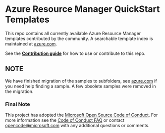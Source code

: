 # Azure Resource Manager QuickStart Templates

This repo contains all currently available Azure Resource Manager templates contributed by the community. A searchable template index is maintained at [azure.com](https://azure.microsoft.com/documentation/templates).

See the [**Contribution guide**](/1-CONTRIBUTION-GUIDE/README.md#contribution-guide) for how to use or contribute to this repo.

## NOTE

We have finished migration of the samples to subfolders, see [azure.com](https://azure.microsoft.com/documentation/templates) if you need help finding a sample.  A few obsolete samples were removed in the migration.

### Final Note

This project has adopted the [Microsoft Open Source Code of Conduct](https://opensource.microsoft.com/codeofconduct/). For more information see the [Code of Conduct FAQ](https://opensource.microsoft.com/codeofconduct/faq/) or contact [opencode@microsoft.com](mailto:opencode@microsoft.com) with any additional questions or comments.

####
